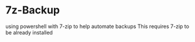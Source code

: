 # 7z-Backup
using powershell with 7-zip to help automate backups
This requires 7-zip to be already installed
